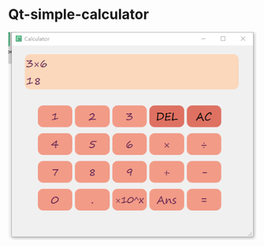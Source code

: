 # Qt-simple-calculator
![image](https://github.com/izumitoda/Qt-simple-calculator/raw/master/picture.png)
